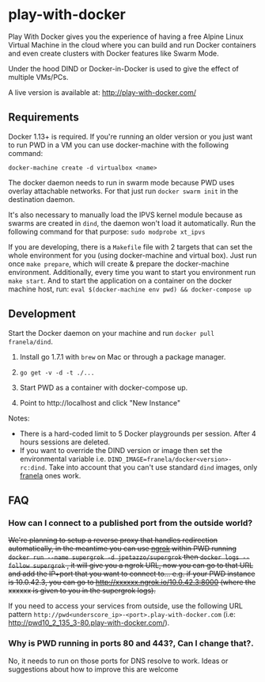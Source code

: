 # play-with-docker

Play With Docker gives you the experience of having a free Alpine Linux Virtual Machine in the cloud
where you can build and run Docker containers and even create clusters with Docker features like Swarm Mode.

Under the hood DIND or Docker-in-Docker is used to give the effect of multiple VMs/PCs.

A live version is available at: http://play-with-docker.com/

## Requirements

Docker 1.13+ is required. If you're running an older version or you just want to run PWD in a VM you can use docker-machine with the following command:

```
docker-machine create -d virtualbox <name>
```

The docker daemon needs to run in swarm mode because PWD uses overlay attachable networks. For that
just run  `docker swarm init` in the destination daemon.

It's also necessary to manually load the IPVS kernel module because as swarms are created in `dind`, 
the daemon won't load it automatically. Run the following command for that purpose: `sudo modprobe xt_ipvs`

If you are developing, there is a `Makefile` file with 2 targets that can set the whole environment for you (using docker-machine and virtual box).
Just run once `make prepare`, which will create & prepare the docker-machine environment.
Additionally, every time you want to start you environment run `make start`.
And to start the application on a container on the docker machine host, run: `eval $(docker-machine env pwd) && docker-compose up`


## Development

Start the Docker daemon on your machine and run `docker pull franela/dind`. 

1) Install go 1.7.1 with `brew` on Mac or through a package manager.

2) `go get -v -d -t ./...`

3) Start PWD as a container with docker-compose up.

5) Point to http://localhost and click "New Instance"

Notes:

* There is a hard-coded limit to 5 Docker playgrounds per session. After 4 hours sessions are deleted.
* If you want to override the DIND version or image then set the environmental variable i.e.
  `DIND_IMAGE=franela/docker<version>-rc:dind`. Take into account that you can't use standard `dind` images, only [franela](https://hub.docker.com/r/franela/) ones work.


## FAQ

### How can I connect to a published port from the outside world?

~~We're planning to setup a reverse proxy that handles redirection automatically, in the meantime you can use [ngrok](https://ngrok.com) within PWD running `docker run --name supergrok -d jpetazzo/supergrok` then `docker logs --follow supergrok` , it will give you a ngrok URL, now you can go to that URL and add the IP+port that you want to connect to… e.g. if your PWD instance is 10.0.42.3, you can go to http://xxxxxx.ngrok.io/10.0.42.3:8000 (where the xxxxxx is given to you in the supergrok logs).~~

If you need to access your services from outside, use the following URL pattern `http://pwd<underscore_ip>-<port>.play-with-docker.com` (i.e: http://pwd10_2_135_3-80.play-with-docker.com/).

### Why is PWD running in ports 80 and 443?, Can I change that?.

No, it needs to run on those ports for DNS resolve to work. Ideas or suggestions about how to improve this
are welcome
